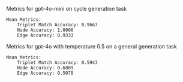 Metrics for gpt-4o-mini on cycle generation task

    Mean Metrics:
        Triplet Match Accuracy: 0.9667
        Node Accuracy: 1.0000
        Edge Accuracy: 0.9333

Metrics for gpt-4o with temperature 0.5 on a general generation task


    Mean Metrics:
        Triplet Match Accuracy: 0.5943
        Node Accuracy: 0.6809
        Edge Accuracy: 0.5078